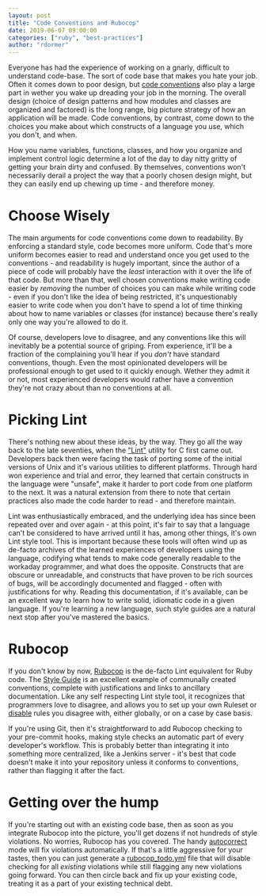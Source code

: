 ```yaml
---
layout: post
title: "Code Conventions and Rubocop"
date: 2019-06-07 09:00:00
categories: ["ruby", "best-practices"]
author: "rdormer"
---
```


Everyone has had the experience of working on a gnarly, difficult to
understand code-base.  The sort of code base that makes you hate your
job.  Often it comes down to poor design, but [code
conventions](https://en.wikipedia.org/wiki/Coding_conventions) also
play a large part in wether you wake up dreading your job in the
morning.  The overall design (choice of design patterns and how
modules and classes are organized and factored) is the long range, big
picture strategy of how an application will be made.  Code
conventions, by contrast, come down to the choices you make about
which constructs of a language you use, which you don't, and when.

<!--more-->

How you name variables, functions, classes, and how you organize and
implement control logic determine a lot of the day to day nitty gritty
of getting your brain dirty and confused.  By themselves, conventions
won't necessarily derail a project the way that a poorly chosen design
might, but they can easily end up chewing up time - and therefore
money.

# Choose Wisely

The main arguments for code conventions come down to readability.  By
enforcing a standard style, code becomes more uniform.  Code that's
more uniform becomes easier to read and understand once you get used
to the conventions - and readability is hugely important, since the
author of a piece of code will probably have the *least* interaction
with it over the life of that code.  But more than that, well chosen
conventions make writing code easier by *removing* the number of
choices you can make while writing code - even if you don't like the
idea of being restricted, it's unquestionably easier to write code
when you don't have to spend a lot of time thinking about how to name
variables or classes (for instance) because there's really only one
way you're allowed to do it.

Of course, developers love to disagree, and any conventions like this
will inevitably be a potential source of griping.  From experience,
it'll be a fraction of the complaining you'll hear if you *don't* have
standard conventions, though.  Even the most opinionated developers
will be professional enough to get used to it quickly enough.  Wether
they admit it or not, most experienced developers would rather have a
convention they're not crazy about than no conventions at all.

# Picking Lint

There's nothing new about these ideas, by the way.  They go all the
way back to the late seventies, when the
["Lint"](https://en.wikipedia.org/wiki/Lint_(software)) utility for C
first came out.  Developers back then were facing the task of porting
some of the initial versions of Unix and it's various utilities to
different platforms.  Through hard won experience and trial and error,
they learned that certain constructs in the language were "unsafe",
make it harder to port code from one platform to the next.  It was a
natural extension from there to note that certain practices also made
the code harder to read - and therefore maintain.

Lint was enthusiastically embraced, and the underlying idea has since
been repeated over and over again - at this point, it's fair to say
that a language can't be considered to have arrived until it has,
among other things, it's own Lint style tool.  This is important
because these tools will often wind up as de-facto archives of the
learned experiences of developers using the language, codifying what
tends to make code generally readable to the workaday programmer, and
what does the opposite.  Constructs that are obscure or unreadable,
and constructs that have proven to be rich sources of bugs, will be
accordingly documented and flagged - often with justifications for
why.  Reading this documentation, if it's available, can be an
excellent way to learn how to write solid, idiomatic code in a given
language.  If you're learning a new language, such style guides are a
natural next stop after you've mastered the basics.

# Rubocop

If you don't know by now,
[Rubocop](https://github.com/rubocop-hq/rubocop) is the de-facto Lint
equivalent for Ruby code.  The [Style
Guide](https://github.com/rubocop-hq/ruby-style-guide) is an excellent
example of communally created conventions, complete with
justifications and links to ancillary documentation.   Like any self
respecting Lint style tool, it recognizes that programmers love to
disagree, and allows you to set up your own Ruleset or
[disable](https://rubocop.readthedocs.io/en/latest/configuration/)
rules you disagree with, either globally, or on a case by case basis.

If you're using Git, then it's straightforward to add Rubocop checking
to your pre-commit hooks, making style checks an automatic part of
every developer's workflow.  This is probably better than integrating
it into something more centralized, like a Jenkins server - it's best
that code doesn't make it into your repository unless it conforms to
conventions, rather than flagging it after the fact.

# Getting over the hump

If you're starting out with an existing code base, then as soon as you
integrate Rubocop into the picture, you'll get dozens if not hundreds
of style violations.  No worries, Rubocop has you covered.  The handy
[autocorrect](https://rubocop.readthedocs.io/en/latest/auto_correct/)
mode will fix violations automatically.  If that's a little aggressive
for your tastes, then you can just generate a
[rubocop_todo.yml](https://rubocop.readthedocs.io/en/latest/configuration/#automatically-generated-configuration)
file that will disable checking for all *existing* violations while
still flagging any new violations going forward.  You can then circle
back and fix up your existing code, treating it as a part of your
existing technical debt.
